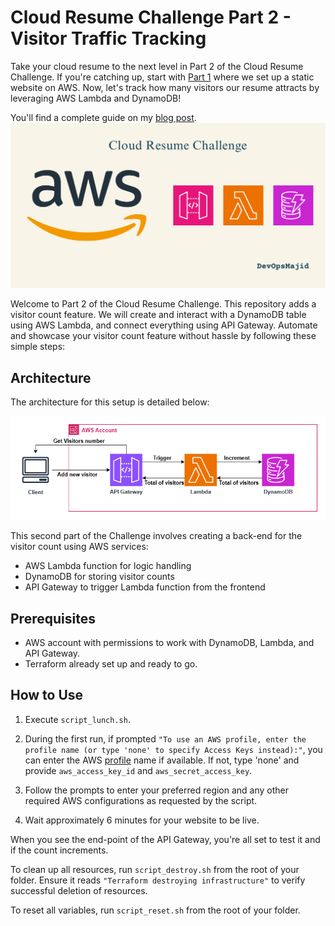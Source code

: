 # Cloud Resume Challenge Part 2 - Visitor Traffic Tracking
Take your cloud resume to the next level in Part 2 of the Cloud Resume Challenge. If you're catching up, start with [Part 1](https://devopsmajid.hashnode.dev/cloud-resume-challenge-part-1) where we set up a static website on AWS. Now, let's track how many visitors our resume attracts by leveraging AWS Lambda and DynamoDB!


You'll find a complete guide on my [blog post](https://devopsmajid.hashnode.dev/cloud-resume-challenge-part-2).
![AWS Logo](./images/aws.png)


Welcome to Part 2 of the Cloud Resume Challenge. This repository adds a visitor count feature. We will create and interact with a DynamoDB table using AWS Lambda, and connect everything using API Gateway.
Automate and showcase your visitor count feature without hassle by following these simple steps:

## Architecture

The architecture for this setup is detailed below:

![Architecture Image](./images/architecture.png)

This second part of the Challenge involves creating a back-end for the visitor count using AWS services: 
- AWS Lambda function for logic handling
- DynamoDB for storing visitor counts
- API Gateway to trigger Lambda function from the frontend
## Prerequisites

- AWS account with permissions to work with DynamoDB, Lambda, and API Gateway.
- Terraform already set up and ready to go.

## How to Use

1. Execute `script_lunch.sh`.
2. During the first run, if prompted `"To use an AWS profile, enter the profile name (or type 'none' to specify Access Keys instead):"`, you can enter the AWS [profile](https://docs.aws.amazon.com/cli/latest/userguide/cli-configure-files.html) name if available. If not, type 'none' and provide `aws_access_key_id` and `aws_secret_access_key`.

3. Follow the prompts to enter your preferred region and any other required AWS configurations as requested by the script.

4. Wait approximately 6 minutes for your website to be live.

When you see the end-point of the API Gateway, you're all set to test it and if the count increments.

To clean up all resources, run `script_destroy.sh` from the root of your folder. Ensure it reads `"Terraform destroying infrastructure"` to verify successful deletion of resources.


To reset all variables, run `script_reset.sh` from the root of your folder.

